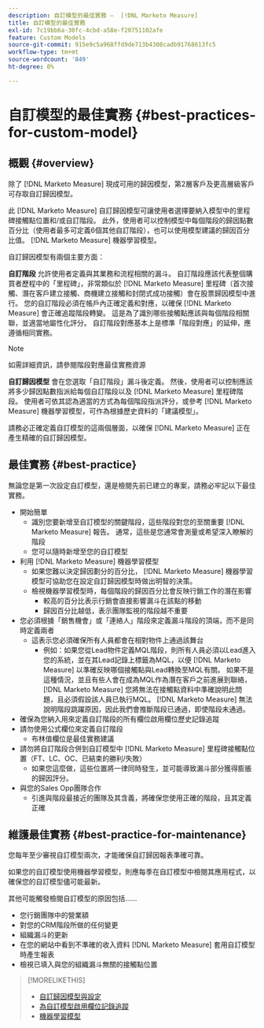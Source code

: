 ```yaml
---
description: 自訂模型的最佳實務 —  [!DNL Marketo Measure]
title: 自訂模型的最佳實務
exl-id: 7c19bb6a-30fc-4cbd-a58e-f20751102afe
feature: Custom Models
source-git-commit: 915e9c5a968ffd9de713b4308cadb91768613fc5
workflow-type: tm+mt
source-wordcount: '849'
ht-degree: 0%

---
```


# 自訂模型的最佳實務 {#best-practices-for-custom-model}

## 概觀 {#overview}

除了 [!DNL Marketo Measure] 現成可用的歸因模型，第2層客戶及更高層級客戶可存取自訂歸因模型。

此 [!DNL Marketo Measure] 自訂歸因模型可讓使用者選擇要納入模型中的里程碑接觸點位置和/或自訂階段。 此外，使用者可以控制模型中每個階段的歸因點數百分比（使用者最多可定義6個其他自訂階段），也可以使用模型建議的歸因百分比值。 [!DNL Marketo Measure] 機器學習模型。

自訂歸因模型有兩個主要方面：

**自訂階段** 允許使用者定義與其業務和流程相關的漏斗。 自訂階段應該代表整個購買者歷程中的「里程碑」，非常類似於 [!DNL Marketo Measure] 里程碑（首次接觸、潛在客戶建立接觸、商機建立接觸和封閉式成功接觸）會在股票歸因模型中進行。 您的自訂階段必須在帳戶內正確定義和對應，以確保 [!DNL Marketo Measure] 會正確追蹤階段轉變。 這是為了識別哪些接觸點應該與每個階段相關聯，並適當地屬性化評分。 自訂階段對應基本上是標準「階段對應」的延伸，應遵循相同實務。

>[!NOTE]
>
>如需詳細資訊，請參閱階段對應最佳實務資源

**自訂歸因模型** 會在您選取「自訂階段」漏斗後定義。 然後，使用者可以控制應該將多少歸因點數指派給每個自訂階段以及 [!DNL Marketo Measure] 里程碑階段。 使用者可依其認為適當的方式為每個階段指派評分，或參考 [!DNL Marketo Measure] 機器學習模型，可作為根據歷史資料的「建議模型」。

請務必正確定義自訂模型的這兩個層面，以確保 [!DNL Marketo Measure] 正在產生精確的自訂歸因模型。

## 最佳實務 {#best-practice}

無論您是第一次設定自訂模型，還是檢閱先前已建立的專案，請務必牢記以下最佳實務。

* 開始簡單
   * 識別您要新增至自訂模型的關鍵階段，這些階段對您的至關重要 [!DNL Marketo Measure] 報告。 通常，這些是您通常會測量或希望深入瞭解的階段
   * 您可以隨時新增至您的自訂模型
* 利用 [!DNL Marketo Measure] 機器學習模型
   * 如果您難以決定歸因劃分的百分比， [!DNL Marketo Measure] 機器學習模型可協助您在設定自訂歸因模型時做出明智的決策。
   * 檢視機器學習模型時，每個階段的歸因百分比會反映行銷工作的潛在影響
      * 較高的百分比表示行銷會直接影響漏斗在該點的移動
      * 歸因百分比越低，表示團隊監視的階段越不重要
* 您必須根據「銷售機會」或「連絡人」階段來定義漏斗階段的頂端，而不是同時定義兩者
   * 這表示您必須確保所有人員都會在相對物件上通過該舞台
      * 例如：如果您從Lead物件定義MQL階段，則所有人員必須以Lead進入您的系統，並在其Lead記錄上標籤為MQL，以便 [!DNL Marketo Measure] 以準確反映哪個接觸點與Lead轉換至MQL有關。 如果不是這種情況，並且有些人會在成為MQL作為潛在客戶之前進展到聯絡， [!DNL Marketo Measure] 您將無法在接觸點資料中準確說明此問題，且必須假設該人員已執行MQL。 [!DNL Marketo Measure] 無法說明階段跳躍原因，因此我們會推斷階段已通過，即使階段未通過。
* 確保為您納入用來定義自訂階段的所有欄位啟用欄位歷史記錄追蹤
* 請勿使用公式欄位來定義自訂階段
   * 布林值欄位是最佳實務建議
* 請勿將自訂階段合併到自訂模型中 [!DNL Marketo Measure] 里程碑接觸點位置（FT、LC、OC、已結束的勝利/失敗）
   * 如果您這麼做，這些位置將一律同時發生，並可能導致漏斗部分獲得膨脹的歸因評分。
* 與您的Sales Opp團隊合作
   * 引進與階段最接近的團隊及其含義，將確保您使用正確的階段，且其定義正確

## 維護最佳實務 {#best-practice-for-maintenance}

您每年至少審視自訂模型兩次，才能確保自訂歸因報表準確可靠。

如果您的自訂模型使用機器學習模型，則應每季在自訂模型中檢閱其應用程式，以確保您的自訂模型儘可能最新。

其他可能觸發檢閱自訂模型的原因包括……

* 您行銷團隊中的營業額
* 對您的CRM階段所做的任何變更
* 組織漏斗的更新
* 在您的網站中看到不準確的收入資料 [!DNL Marketo Measure] 套用自訂模型時產生報表
* 檢視已填入與您的組織漏斗無關的接觸點位置

>[!MORELIKETHIS]
>
>* [自訂歸因模型與設定](/help/advanced-marketo-measure-features/custom-attribution-models/custom-attribution-model-and-setup.md)
>* [為自訂模型啟用欄位記錄追蹤](/help/advanced-marketo-measure-features/custom-attribution-models/custom-model-setup-enable-field-history-tracking.md)
>* [機器學習模型](/help/advanced-marketo-measure-features/custom-attribution-models/machine-learning-model-faq.md)
